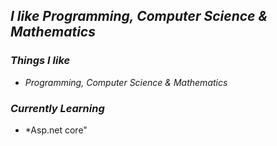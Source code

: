 ## *I like Programming, Computer Science & Mathematics*


### *Things I like*

- *Programming, Computer Science & Mathematics*

### *Currently Learning*

- *Asp.net core"



